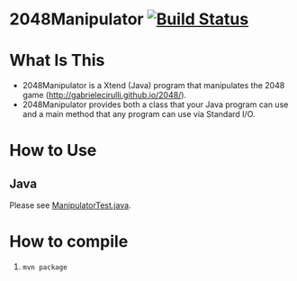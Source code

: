 2048Manipulator  [![Build Status](https://secure.travis-ci.org/exKAZUu/2048Manipulator.png?branch=master)](http://travis-ci.org/exKAZUu/2048Manipulator)
===============

# What Is This
- 2048Manipulator is a Xtend (Java) program that manipulates the 2048 game (http://gabrielecirulli.github.io/2048/).
- 2048Manipulator provides both a class that your Java program can use and a main method that any program can use via Standard I/O.

# How to Use
## Java
Please see [ManipulatorTest.java](src/test/java/net/exkazuu/_2048manipulator/ManipulatorTest.java).

# How to compile
1. ```mvn package```
